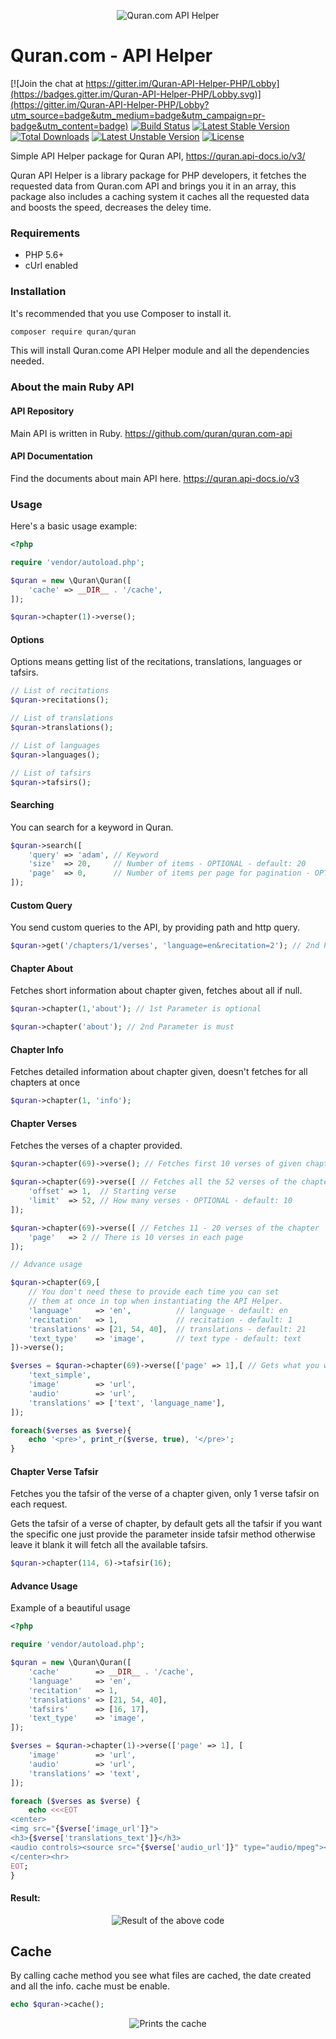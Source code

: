 <p align="center"><img src="http://i.imgur.com/fWuCik5.png" alt="Quran.com API Helper"></p>

Quran.com - API Helper
======================

[![Join the chat at https://gitter.im/Quran-API-Helper-PHP/Lobby](https://badges.gitter.im/Quran-API-Helper-PHP/Lobby.svg)](https://gitter.im/Quran-API-Helper-PHP/Lobby?utm_source=badge&utm_medium=badge&utm_campaign=pr-badge&utm_content=badge)
[![Build Status](https://travis-ci.org/theahmadzai/quran.svg?branch=master)](https://travis-ci.org/theahmadzai/quran)
[![Latest Stable Version](https://poser.pugx.org/quran/quran/v/stable)](https://packagist.org/packages/quran/quran)
[![Total Downloads](https://poser.pugx.org/quran/quran/downloads)](https://packagist.org/packages/quran/quran)
[![Latest Unstable Version](https://poser.pugx.org/quran/quran/v/unstable)](https://packagist.org/packages/quran/quran)
[![License](https://poser.pugx.org/quran/quran/license)](https://packagist.org/packages/quran/quran)

Simple API Helper package for Quran API, https://quran.api-docs.io/v3/

Quran API Helper is a library package for PHP developers, it fetches the requested data from Quran.com API and brings you it in an array, this package also includes a caching system it caches all the requested data and boosts the speed, decreases the deley time.

### Requirements
- PHP 5.6+
- cUrl enabled

### Installation
It's recommended that you use Composer to install it.
```sh
composer require quran/quran
```
This will install Quran.come API Helper module and all the dependencies needed.

### About the main Ruby API
#### API Repository
Main API is written in Ruby. https://github.com/quran/quran.com-api

#### API Documentation
Find the documents about main API here. https://quran.api-docs.io/v3

### Usage
Here's a basic usage example:

```php
<?php

require 'vendor/autoload.php';

$quran = new \Quran\Quran([
    'cache' => __DIR__ . '/cache',
]);

$quran->chapter(1)->verse();
```

#### Options
Options means getting list of the recitations, translations, languages or tafsirs.

```php
// List of recitations
$quran->recitations();

// List of translations
$quran->translations();

// List of languages
$quran->languages();

// List of tafsirs
$quran->tafsirs();
```

#### Searching
You can search for a keyword in Quran.

```php
$quran->search([
    'query' => 'adam', // Keyword
    'size'  => 20,     // Number of items - OPTIONAL - default: 20
    'page'  => 0,      // Number of items per page for pagination - OPTIONAL - default: 0
]);
```

#### Custom Query
You send custom queries to the API, by providing path and http query.

```php
$quran->get('/chapters/1/verses', 'language=en&recitation=2'); // 2nd Parameter is optional
```

#### Chapter About
Fetches short information about chapter given, fetches about all if null.

```php
$quran->chapter(1,'about'); // 1st Parameter is optional

$quran->chapter('about'); // 2nd Parameter is must
```

#### Chapter Info
Fetches detailed information about chapter given, doesn't fetches for all chapters at once

```php
$quran->chapter(1, 'info');
```

#### Chapter Verses
Fetches the verses of a chapter provided.

```php
$quran->chapter(69)->verse(); // Fetches first 10 verses of given chapter

$quran->chapter(69)->verse([ // Fetches all the 52 verses of the chapter 69
    'offset' => 1,  // Starting verse
    'limit'  => 52, // How many verses - OPTIONAL - default: 10
]); 

$quran->chapter(69)->verse([ // Fetches 11 - 20 verses of the chapter
    'page'   => 2 // There is 10 verses in each page
]);

// Advance usage

$quran->chapter(69,[
    // You don't need these to provide each time you can set
    // them at once in top when instantiating the API Helper.
    'language'     => 'en',          // language - default: en
    'recitation'   => 1,             // recitation - default: 1
    'translations' => [21, 54, 40],  // translations - default: 21
    'text_type'    => 'image',       // text type - default: text
])->verse();

$verses = $quran->chapter(69)->verse(['page' => 1],[ // Gets what you want, just add the parameters
    'text_simple',
    'image'        => 'url',
    'audio'        => 'url',
    'translations' => ['text', 'language_name'],
]);

foreach($verses as $verse){
    echo '<pre>', print_r($verse, true), '</pre>';
}
```

#### Chapter Verse Tafsir
Fetches you the tafsir of the verse of a chapter given, only 1 verse tafsir on each request.

Gets the tafsir of a verse of chapter, by default gets all the tafsir if you want the specific one just provide the parameter inside tafsir method otherwise leave it blank it will fetch all the available tafsirs.
 
```php
$quran->chapter(114, 6)->tafsir(16);
```

#### Advance Usage
Example of a beautiful usage

```php
<?php

require 'vendor/autoload.php';

$quran = new \Quran\Quran([
    'cache'        => __DIR__ . '/cache',
    'language'     => 'en',
    'recitation'   => 1,
    'translations' => [21, 54, 40],
    'tafsirs'      => [16, 17],
    'text_type'    => 'image',
]);

$verses = $quran->chapter(1)->verse(['page' => 1], [
    'image'        => 'url',
    'audio'        => 'url',
    'translations' => 'text',
]);

foreach ($verses as $verse) {
    echo <<<EOT
<center>
<img src="{$verse['image_url']}">
<h3>{$verse['translations_text']}</h3>
<audio controls><source src="{$verse['audio_url']}" type="audio/mpeg"></audio>
</center><hr>
EOT;
}
```

#### Result:

<p align="center"><img src="http://i.imgur.com/qvK9X4m.png" alt="Result of the above code"></p>

## Cache
By calling cache method you see what files are cached, the date created and all the info.
cache must be enable.

```php
echo $quran->cache();
```
<p align="center"><img src="http://i.imgur.com/nYqoPxr.png" alt="Prints the cache"></p>

